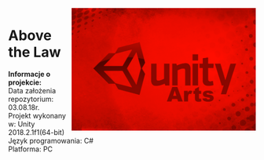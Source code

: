 <img align="right" src="https://github.com/trolit/AbovetheLaw/blob/master/images/title.png">

#          Above the Law  			#

<p align="left">
<b>Informacje o projekcie:</b></br>
Data założenia repozytorium: 03.08.18r. <br/>
Projekt wykonany w: Unity 2018.2.1f1(64-bit) <br/>
Język programowania: C# <br/>
Platforma: PC <br/>
</p>